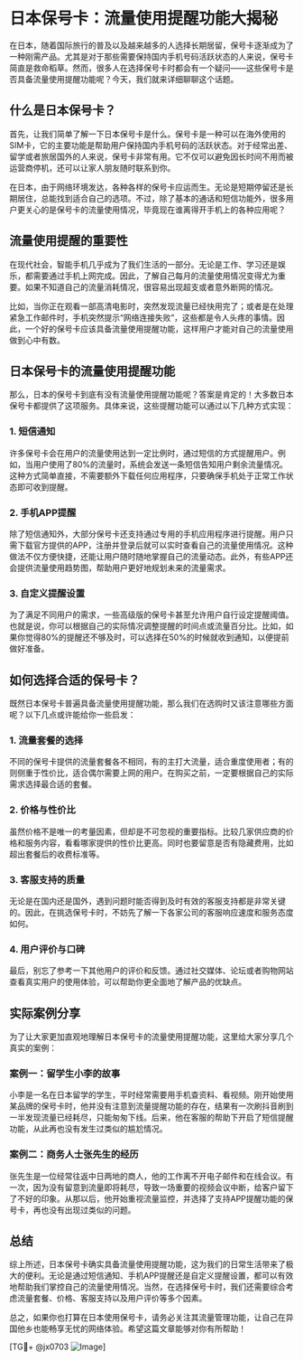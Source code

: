 # 日本保号卡：流量使用提醒功能大揭秘

在日本，随着国际旅行的普及以及越来越多的人选择长期居留，保号卡逐渐成为了一种刚需产品。尤其是对于那些需要保持国内手机号码活跃状态的人来说，保号卡简直是救命稻草。然而，很多人在选择保号卡时都会有一个疑问——这些保号卡是否具备流量使用提醒功能呢？今天，我们就来详细聊聊这个话题。

## 什么是日本保号卡？

首先，让我们简单了解一下日本保号卡是什么。保号卡是一种可以在海外使用的SIM卡，它的主要功能是帮助用户保持国内手机号码的活跃状态。对于经常出差、留学或者旅居国外的人来说，保号卡非常有用。它不仅可以避免因长时间不用而被运营商停机，还可以让家人朋友随时联系到你。

在日本，由于网络环境发达，各种各样的保号卡应运而生。无论是短期停留还是长期居住，总能找到适合自己的选项。不过，除了基本的通话和短信功能外，很多用户更关心的是保号卡的流量使用情况，毕竟现在谁离得开手机上的各种应用呢？

## 流量使用提醒的重要性

在现代社会，智能手机几乎成为了我们生活的一部分。无论是工作、学习还是娱乐，都需要通过手机上网完成。因此，了解自己每月的流量使用情况变得尤为重要。如果不知道自己的流量消耗情况，很容易出现超支或者意外断网的情况。

比如，当你正在观看一部高清电影时，突然发现流量已经快用完了；或者是在处理紧急工作邮件时，手机突然提示“网络连接失败”，这些都是令人头疼的事情。因此，一个好的保号卡应该具备流量使用提醒功能，这样用户才能对自己的流量使用做到心中有数。

## 日本保号卡的流量使用提醒功能

那么，日本的保号卡到底有没有流量使用提醒功能呢？答案是肯定的！大多数日本保号卡都提供了这项服务。具体来说，这些提醒功能可以通过以下几种方式实现：

### 1. 短信通知
许多保号卡会在用户的流量使用达到一定比例时，通过短信的方式提醒用户。例如，当用户使用了80%的流量时，系统会发送一条短信告知用户剩余流量情况。这种方式简单直接，不需要额外下载任何应用程序，只要确保手机处于正常工作状态即可收到提醒。

### 2. 手机APP提醒
除了短信通知外，大部分保号卡还支持通过专用的手机应用程序进行提醒。用户只需下载官方提供的APP，注册并登录后就可以实时查看自己的流量使用情况。这种做法不仅方便快捷，还能让用户随时随地掌握自己的流量动态。此外，有些APP还会提供流量使用趋势图，帮助用户更好地规划未来的流量需求。

### 3. 自定义提醒设置
为了满足不同用户的需求，一些高级版的保号卡甚至允许用户自行设定提醒阈值。也就是说，你可以根据自己的实际情况调整提醒的时间点或流量百分比。比如，如果你觉得80%的提醒还不够及时，可以选择在50%的时候就收到通知，以便提前做好准备。

## 如何选择合适的保号卡？

既然日本保号卡普遍具备流量使用提醒功能，那么我们在选购时又该注意哪些方面呢？以下几点或许能给你一些启发：

### 1. 流量套餐的选择
不同的保号卡提供的流量套餐各不相同，有的主打大流量，适合重度使用者；有的则侧重于性价比，适合偶尔需要上网的用户。在购买之前，一定要根据自己的实际需求选择最合适的套餐。

### 2. 价格与性价比
虽然价格不是唯一的考量因素，但却是不可忽视的重要指标。比较几家供应商的价格和服务内容，看看哪家提供的性价比更高。同时也要留意是否有隐藏费用，比如超出套餐后的收费标准等。

### 3. 客服支持的质量
无论是在国内还是国外，遇到问题时能否得到及时有效的客服支持都是非常关键的。因此，在挑选保号卡时，不妨先了解一下各家公司的客服响应速度和服务态度如何。

### 4. 用户评价与口碑
最后，别忘了参考一下其他用户的评价和反馈。通过社交媒体、论坛或者购物网站查看真实用户的使用体验，可以帮助你更全面地了解产品的优缺点。

## 实际案例分享

为了让大家更加直观地理解日本保号卡的流量使用提醒功能，这里给大家分享几个真实的案例：

### 案例一：留学生小李的故事
小李是一名在日本留学的学生，平时经常需要用手机查资料、看视频。刚开始使用某品牌的保号卡时，他并没有注意到流量提醒功能的存在，结果有一次刷抖音刷到一半发现流量已经耗尽，只能匆匆下线。后来，他在客服的帮助下开启了短信提醒功能，从此再也没有发生过类似的尴尬情况。

### 案例二：商务人士张先生的经历
张先生是一位经常往返中日两地的商人，他的工作离不开电子邮件和在线会议。有一次，因为没有留意到流量即将耗尽，导致一场重要的视频会议中断，给客户留下了不好的印象。从那以后，他开始重视流量监控，并选择了支持APP提醒功能的保号卡，再也没有出现过类似的问题。

## 总结

综上所述，日本保号卡确实具备流量使用提醒功能，这为我们的日常生活带来了极大的便利。无论是通过短信通知、手机APP提醒还是自定义提醒设置，都可以有效地帮助我们掌控自己的流量使用情况。当然，在选择保号卡时，我们还需要综合考虑流量套餐、价格、客服支持以及用户评价等多个因素。

总之，如果你也打算在日本使用保号卡，请务必关注其流量管理功能，让自己在异国他乡也能畅享无忧的网络体验。希望这篇文章能够对你有所帮助！

[TG💪+ @jx0703 ![Image](https://github.com/user-attachments/assets/dbca1d08-cadb-493c-b0ec-ad6f7a83f270)]